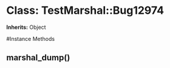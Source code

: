 # Class: TestMarshal::Bug12974
**Inherits:** Object
    




#Instance Methods
## marshal_dump() [](#method-i-marshal_dump)

